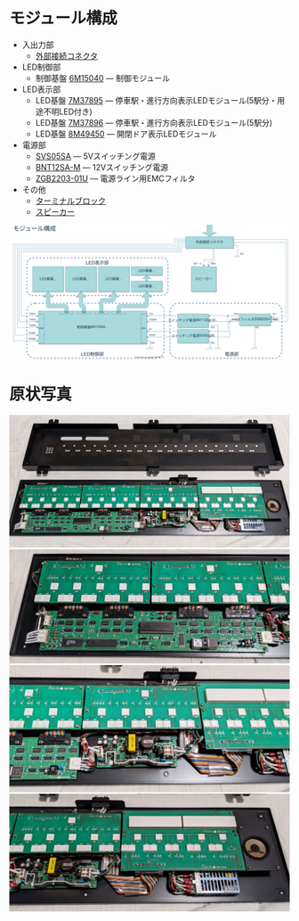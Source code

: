 # モジュール構成
- 入出力部
  - [外部接続コネクタ](external-connector/README.md)
- LED制御部
  - 制御基盤 [6M15040](6M15040/README.md) ― 制御モジュール
- LED表示部
  - LED基盤 [7M37895](7M37895/README.md) ― 停車駅・進行方向表示LEDモジュール(5駅分・用途不明LED付き)
  - LED基盤 [7M37896](7M37896_8M49450/README.md) ― 停車駅・進行方向表示LEDモジュール(5駅分)
  - LED基盤 [8M49450](7M37896_8M49450/README.md) ― 開閉ドア表示LEDモジュール
- 電源部
  - [SVS05SA](SVS05SA/README.md) ― 5Vスイッチング電源
  - [BNT12SA-M](BNT12SA-M/README.md) ― 12Vスイッチング電源
  - [ZGB2203-01U](ZGB2203-01U/README.md) ― 電源ライン用EMCフィルタ
- その他
  - [ターミナルブロック](terminal-block/README.md)
  - [スピーカー](speaker/README.md)

![モジュール構成](./modular-diagram.svg)

# 原状写真
![原状写真・全体](https://github.com/smdn/txline-map-display/blob/images/doc/modules/original-condition_0.jpg)
![原状写真1](https://github.com/smdn/txline-map-display/blob/images/doc/modules/original-condition_1.jpg)
![原状写真2](https://github.com/smdn/txline-map-display/blob/images/doc/modules/original-condition_2.jpg)
![原状写真3](https://github.com/smdn/txline-map-display/blob/images/doc/modules/original-condition_3.jpg)
